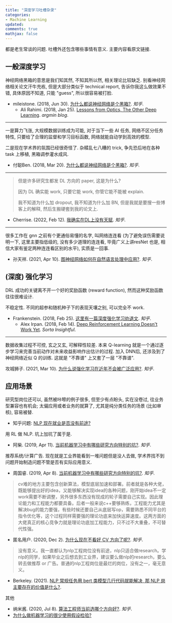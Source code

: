 ```yaml
---
title: "深度学习吐槽杂录"
categories: 
- Machine Learning
updated:
comments: true
mathjax: false
---
```


都是老生常谈的问题. 吐槽外还包含哪些事情有意义. 主要内容看原文链接.

<!-- more -->

## 一般深度学习

神经网络黑箱的意思是我们知其然, 不知其所以然, 相关理论比较缺乏. 别看神经网络相关论文汗牛充栋, 但是大部分类似于 technical report, 告诉你我这么做效果不错, 具体原因不知道, 只能 "guess", 所以很容易被打脸.

- mileistone. (2018, Jun 30). [为什么都说神经网络是个黑箱?](https://www.zhihu.com/question/263672028/answer/430179912). *知乎*.
    - Ali Rahimi. (2018, Jan 25). [Lessons from Optics, The Other Deep Learning](http://www.argmin.net/2018/01/25/optics/). *argmin blog*.

---

一是算力飞涨, 大规模数据训练成为可能, 对于当下一些 AI 任务, 网络不区分任务特性, 只要给了合理的监督和学习目标函数, 网络就能自动学到高效的模型.

二是现在学术界的氛围已经很奇怪了. 杂糅乱七八糟的 trick, 争先恐后地在各种 task 上移植, 黑箱调参灌水成风.

- 付聪Ben. (2018, Mar 20). [为什么都说神经网络是个黑箱?](https://www.zhihu.com/question/263672028/answer/345883835). *知乎*.

---

> 但是许多研究生都发 DL 方向的 paper, 这是为什么?
>
> 因为 DL 确实能 work, 只要它能 work, 你管它能不能被 explain.
>
> 我不知道为什么加 dropout, 我不知道为什么加 BN, 但是我就是要搜一些博客上的解释, 然后生搬硬套到我的论文上.

- Cherrise. (2022, Feb 12). [我确实在DL上没有天赋](https://zhuanlan.zhihu.com/p/466568642). *知乎*.

---

很多工作在 gnn 之前有个更通俗易懂的名字, 叫网络连连看 (为了避免误伤需要说明一下, 这里主要指低级的, 没有多少道理的连连看, 毕竟广义上讲resNet 也是, 相信大家有鉴定两种连连看区别的水平), 实质是一回事.

- 孙天祥. (2021, Apr 10). [图神经网络如何在自然语言处理中应用?](https://www.zhihu.com/question/330103469/answer/1827458619). *知乎*.

## (深度) 强化学习

DRL 成功的关键离不开一个好的奖励函数 (reward function), 然而这种奖励函数往往很难设计.

不稳定性. 不同的超参和随机种子下的表现天壤之别, 可以完全不 work.

- Frankenstein. (2018, Feb 25). [这里有一篇深度强化学习劝退文](https://zhuanlan.zhihu.com/p/33936457). *知乎*.
    - Alex Irpan. (2018, Feb 14). [Deep Reinforcement Learning Doesn't Work Yet](https://www.alexirpan.com/2018/02/14/rl-hard.html). *Sorta Insightful*.

---

数据收集过程不可控, 玄之又玄, 可解释性较差. 本来 Q-learning 就是一个通过逐步学习来完善当前动作对未来收益影响作出估计的过程. 加入 DNN后, 还涉及到了神经网络近似 Q 的训练. 这就是 "不靠谱" 上又套了一层 "不靠谱".

攻城狮子. (2021, Mar 10). [为什么说强化学习在近年不会被广泛应用?](https://www.zhihu.com/question/404471029/answer/1755948468). *知乎*.

## 应用场景

研究型岗位还可以, 虽然被咔嚓的例子很多, 但至少有点盼头, 实在没卷过, 往业务型兼容也有机会; 太偏应用或者业务的就算了, 尤其是纯分类任务的场景 (比如审核), 容易被替.

- 知乎问题: [NLP 现在就业是否没有前途?](https://www.zhihu.com/question/363740740)

用 RL 做 NLP. 坑上加坑了属于是.

- 阿柴. (2019, Apr 11). [当前机器学习中有哪些研究方向特别的坑?](https://www.zhihu.com/question/299068775/answer/647698748). *知乎*.

推荐系统/计算广告. 现在就是工业界能看到一堆问题但是没人去做, 学术界找不到问题开始制造问题不管是否有实际应用意义.

- 周国睿. (2019, Apr 8). [当前机器学习中有哪些研究方向特别的坑?](https://www.zhihu.com/question/299068775/answer/644809803). *知乎*.

> cv难的地方主要包含创新算法，模型底层加速和部署。前者就是各种大佬，既能够提出好的idea，又能够解决实现idea的各种问题，刚开始idea不一定work需要不断调整，另外很多东西没有现成的轮子需要自己实现。因此理论能力和工程能力都要具备。后者一般来说c++要够熟练，工程能力尤其是解决bug的能力要强，有些时候还要自己从底层写op，需要熟悉不同平台的指令优化等，这个过程同样需要强的理论功底来加快运算速度。这两方面的大佬真正的核心竞争力就是理论功底加工程能力，只不过不大重叠，不可替代性强。

- 匿名用户. (2020, Dec 2). [为什么现在不看好 CV 方向了呢?](https://www.zhihu.com/question/383486199/answer/1606619221). *知乎*.

> 没有意义。我一直都认为nlp工程岗位没有前途，nlp只适合做research。学nlp的同学，如果毕业之后想去到工业界，建议要么做nlp的research，要么转去做推荐 or 广告。普通的nlp工程岗位是最烂的岗位，没有之一，毫无意义。

- Berkeley. (2021). [NLP 常规任务用 bert 类模型几行代码就能解决, 那 NLP 岗主要存在的价值是什么?](https://www.zhihu.com/question/462802557/answer/2036794468).

其他

- 纳米酱. (2020, Jul 8). [算法工程师当前选哪个方向好?](https://www.zhihu.com/question/398876586/answer/1325455486). *知乎*.
- [为什么做机器学习的很少使用假设检验?](https://www.zhihu.com/question/55420602)